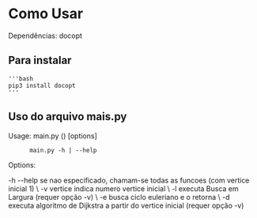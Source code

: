 # Como Usar

Dependências:
    docopt

## Para instalar

    '''bash
    pip3 install docopt
    '''

## Uso do arquivo mais.py

Usage: main.py (<arquivoDeGrafo>) [options]

          main.py -h | --help

Options:

  -h --help     se nao especificado, chamam-se todas as funcoes (com vertice inicial 1) \\
  -v vertice    indica numero vertice inicial \\
  -l            executa Busca em Largura (requer opção -v) \\
  -e            busca ciclo euleriano e o retorna \\
  -d            executa algoritmo de Dijkstra a partir do vertice inicial (requer opção -v)